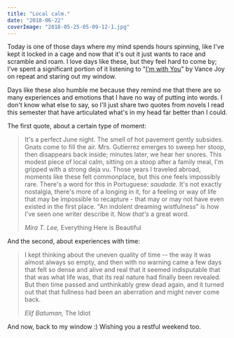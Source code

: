 ```yaml
---
title: "Local calm."
date: "2018-06-22"
coverImage: "2018-05-25-05-09-12-1.jpg"
---
```


Today is one of those days where my mind spends hours spinning, like I've kept it locked in a cage and now that it's out it just wants to race and scramble and roam. I love days like these, but they feel hard to come by; I've spent a significant portion of it listening to "[I'm with You](https://www.youtube.com/watch?v=CRR9ExA53Tc)" by Vance Joy on repeat and staring out my window.

Days like these also humble me because they remind me that there are so many experiences and emotions that I have no way of putting into words. I don't know what else to say, so I'll just share two quotes from novels I read this semester that have articulated what's in my head far better than I could.

The first quote, about a certain type of moment:

> It's a perfect June night. The smell of hot pavement gently subsides. Gnats come to fill the air. Mrs. Gutierrez emerges to sweep her stoop, then disappears back inside; minutes later, we hear her snores. This modest piece of local calm, sitting on a stoop after a family meal, I'm gripped with a strong deja vu. Those years I traveled abroad, moments like these felt commonplace, but this one feels impossibly rare. There's a word for this in Portuguese: _saudade_. It's not exactly nostalgia, there's more of a longing in it, for a feeling or way of life that may be impossible to recapture - that may or may not have even existed in the first place. "An indolent dreaming wistfulness" is how I've seen one writer describe it. Now _that's_ a great word.
> 
> _Mira T. Lee,_ Everything Here is Beautiful

And the second, about experiences with time:

> I kept thinking about the uneven quality of time -- the way it was almost always so empty, and then with no warning came a few days that felt so dense and alive and real that it seemed indisputable that that was what life was, that its real nature had finally been revealed. But then time passed and unthinkably grew dead again, and it turned out that that fullness had been an aberration and might never come back.
> 
> _Elif Batuman,_ The Idiot

And now, back to my window :) Wishing you a restful weekend too.
